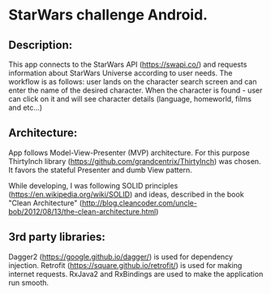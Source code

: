 # StarWars challenge Android.

## Description:
This app connects to the StarWars API (https://swapi.co/) and requests information about StarWars Universe
according to user needs. The workflow is as follows: user lands on the character search screen and can
enter the name of the desired character. When the character is found - user can click on it and will see character details
(language, homeworld, films and etc...)

## Architecture:
App follows Model-View-Presenter (MVP) architecture. For this purpose ThirtyInch library
(https://github.com/grandcentrix/ThirtyInch) was chosen. It favors the stateful Presenter and dumb View pattern.

While developing, I was following SOLID principles (https://en.wikipedia.org/wiki/SOLID) and ideas, described in
the book "Clean Architecture" (http://blog.cleancoder.com/uncle-bob/2012/08/13/the-clean-architecture.html)

## 3rd party libraries:
Dagger2 (https://google.github.io/dagger/) is used for dependency injection.
Retrofit (https://square.github.io/retrofit/) is used for making internet requests.
RxJava2 and RxBindings are used to make the application run smooth.

